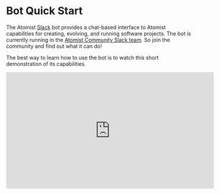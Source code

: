 # Bot Quick Start

The Atomist [Slack][slack] bot provides a chat-based interface to
Atomist capabilities for creating, evolving, and running software
projects.  The bot is currently running in
the [Atomist Community Slack team][community].  So join the community
and find out what it can do!

[slack]: https://slack.com/
[community]: https://join.atomist.com/

The best way to learn how to use the bot is to watch this short
demonstration of its capabilities.

<iframe width="560" height="315" src="https://www.youtube.com/embed/B_x43nPoDH4" frameborder="0" allowfullscreen></iframe>
